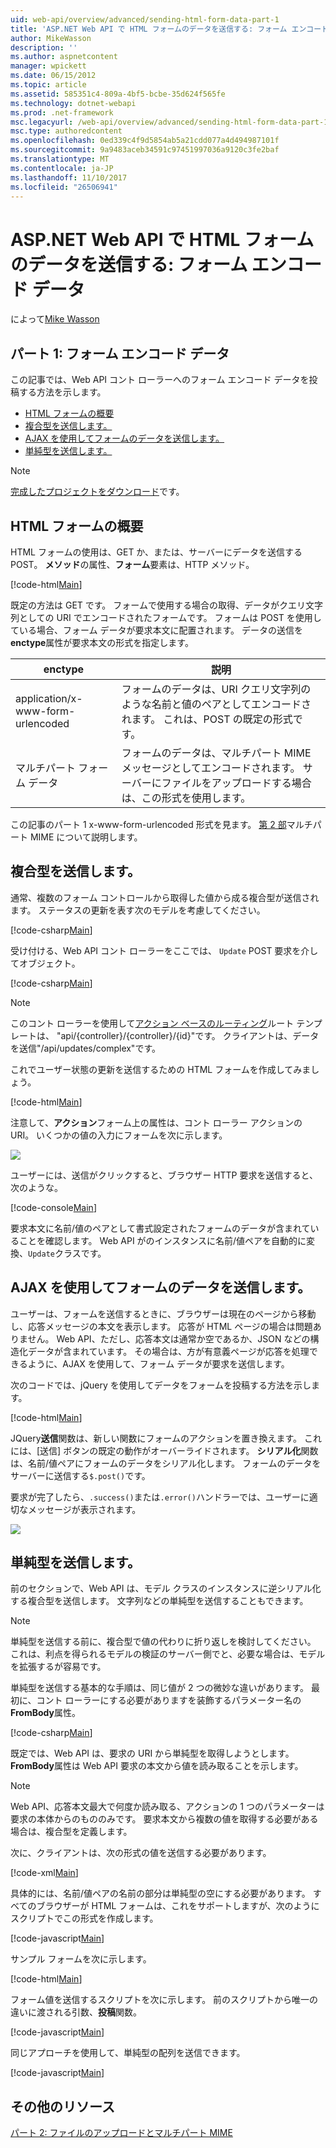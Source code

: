 ```yaml
---
uid: web-api/overview/advanced/sending-html-form-data-part-1
title: 'ASP.NET Web API で HTML フォームのデータを送信する: フォーム エンコード データ |Microsoft ドキュメント'
author: MikeWasson
description: ''
ms.author: aspnetcontent
manager: wpickett
ms.date: 06/15/2012
ms.topic: article
ms.assetid: 585351c4-809a-4bf5-bcbe-35d624f565fe
ms.technology: dotnet-webapi
ms.prod: .net-framework
msc.legacyurl: /web-api/overview/advanced/sending-html-form-data-part-1
msc.type: authoredcontent
ms.openlocfilehash: 0ed339c4f9d5854ab5a21cdd077a4d494987101f
ms.sourcegitcommit: 9a9483aceb34591c97451997036a9120c3fe2baf
ms.translationtype: MT
ms.contentlocale: ja-JP
ms.lasthandoff: 11/10/2017
ms.locfileid: "26506941"
---
```

<a name="sending-html-form-data-in-aspnet-web-api-form-urlencoded-data"></a>ASP.NET Web API で HTML フォームのデータを送信する: フォーム エンコード データ
====================
によって[Mike Wasson](https://github.com/MikeWasson)

## <a name="part-1-form-urlencoded-data"></a>パート 1: フォーム エンコード データ

この記事では、Web API コント ローラーへのフォーム エンコード データを投稿する方法を示します。

- [HTML フォームの概要](#overview_of_html_forms)
- [複合型を送信します。](#sending_complex_types)
- [AJAX を使用してフォームのデータを送信します。](#sending_form_data_via_ajax)
- [単純型を送信します。](#sending_simple_types)

> [!NOTE]
> [完成したプロジェクトをダウンロード](https://code.msdn.microsoft.com/ASPNET-Web-API-Sending-a6f9d007)です。


<a id="overview_of_html_forms"></a>
## <a name="overview-of-html-forms"></a>HTML フォームの概要

HTML フォームの使用は、GET か、または、サーバーにデータを送信する POST。 **メソッド**の属性、**フォーム**要素は、HTTP メソッド。

[!code-html[Main](sending-html-form-data-part-1/samples/sample1.html)]

既定の方法は GET です。 フォームで使用する場合の取得、データがクエリ文字列としての URI でエンコードされたフォームです。 フォームは POST を使用している場合、フォーム データが要求本文に配置されます。 データの送信を**enctype**属性が要求本文の形式を指定します。

| enctype | 説明 |
| --- | --- |
| application/x-www-form-urlencoded | フォームのデータは、URI クエリ文字列のような名前と値のペアとしてエンコードされます。 これは、POST の既定の形式です。 |
| マルチパート フォーム データ | フォームのデータは、マルチパート MIME メッセージとしてエンコードされます。 サーバーにファイルをアップロードする場合は、この形式を使用します。 |

この記事のパート 1 x-www-form-urlencoded 形式を見ます。 [第 2 部](sending-html-form-data-part-2.md)マルチパート MIME について説明します。

<a id="sending_complex_types"></a>
## <a name="sending-complex-types"></a>複合型を送信します。

通常、複数のフォーム コントロールから取得した値から成る複合型が送信されます。 ステータスの更新を表す次のモデルを考慮してください。

[!code-csharp[Main](sending-html-form-data-part-1/samples/sample2.cs)]

受け付ける、Web API コント ローラーをここでは、 `Update` POST 要求を介してオブジェクト。

[!code-csharp[Main](sending-html-form-data-part-1/samples/sample3.cs)]

> [!NOTE]
> このコント ローラーを使用して[アクション ベースのルーティング](../web-api-routing-and-actions/routing-in-aspnet-web-api.md#routing_by_action_name)ルート テンプレートは、 &quot;api/{controller}/{controller}/{id}&quot;です。 クライアントは、データを送信&quot;/api/updates/complex&quot;です。


これでユーザー状態の更新を送信するための HTML フォームを作成してみましょう。

[!code-html[Main](sending-html-form-data-part-1/samples/sample4.html)]

注意して、**アクション**フォーム上の属性は、コント ローラー アクションの URI。 いくつかの値の入力にフォームを次に示します。

![](sending-html-form-data-part-1/_static/image1.png)

ユーザーには、送信がクリックすると、ブラウザー HTTP 要求を送信すると、次のような。

[!code-console[Main](sending-html-form-data-part-1/samples/sample5.cmd)]

要求本文に名前/値のペアとして書式設定されたフォームのデータが含まれていることを確認します。 Web API がのインスタンスに名前/値ペアを自動的に変換、`Update`クラスです。

<a id="sending_form_data_via_ajax"></a>
## <a name="sending-form-data-via-ajax"></a>AJAX を使用してフォームのデータを送信します。

ユーザーは、フォームを送信するときに、ブラウザーは現在のページから移動し、応答メッセージの本文を表示します。 応答が HTML ページの場合は問題ありません。 Web API、ただし、応答本文は通常か空であるか、JSON などの構造化データが含まれています。 その場合は、方が有意義ページが応答を処理できるように、AJAX を使用して、フォーム データが要求を送信します。

次のコードでは、jQuery を使用してデータをフォームを投稿する方法を示します。

[!code-html[Main](sending-html-form-data-part-1/samples/sample6.html)]

JQuery**送信**関数は、新しい関数にフォームのアクションを置き換えます。 これには、[送信] ボタンの既定の動作がオーバーライドされます。 **シリアル化**関数は、名前/値ペアにフォームのデータをシリアル化します。 フォームのデータをサーバーに送信する`$.post()`です。

要求が完了したら、`.success()`または`.error()`ハンドラーでは、ユーザーに適切なメッセージが表示されます。

![](sending-html-form-data-part-1/_static/image2.png)

<a id="sending_simple_types"></a>
## <a name="sending-simple-types"></a>単純型を送信します。

前のセクションで、Web API は、モデル クラスのインスタンスに逆シリアル化する複合型を送信します。 文字列などの単純型を送信することもできます。

> [!NOTE]
> 単純型を送信する前に、複合型で値の代わりに折り返しを検討してください。 これは、利点を得られるモデルの検証のサーバー側でと、必要な場合は、モデルを拡張するが容易です。


単純型を送信する基本的な手順は、同じ値が 2 つの微妙な違いがあります。 最初に、コント ローラーにする必要がありますを装飾するパラメーター名の**FromBody**属性。

[!code-csharp[Main](sending-html-form-data-part-1/samples/sample7.cs?highlight=3)]

既定では、Web API は、要求の URI から単純型を取得しようとします。 **FromBody**属性は Web API 要求の本文から値を読み取ることを示します。

> [!NOTE]
> Web API、応答本文最大で何度か読み取る、アクションの 1 つのパラメーターは要求の本体からのもののみです。 要求本文から複数の値を取得する必要がある場合は、複合型を定義します。


次に、クライアントは、次の形式の値を送信する必要があります。

[!code-xml[Main](sending-html-form-data-part-1/samples/sample8.xml)]

具体的には、名前/値ペアの名前の部分は単純型の空にする必要があります。 すべてのブラウザーが HTML フォームは、これをサポートしますが、次のようにスクリプトでこの形式を作成します。

[!code-javascript[Main](sending-html-form-data-part-1/samples/sample9.js)]

サンプル フォームを次に示します。

[!code-html[Main](sending-html-form-data-part-1/samples/sample10.html)]

フォーム値を送信するスクリプトを次に示します。 前のスクリプトから唯一の違いに渡される引数、**投稿**関数。

[!code-javascript[Main](sending-html-form-data-part-1/samples/sample11.js?highlight=2)]

同じアプローチを使用して、単純型の配列を送信できます。

[!code-javascript[Main](sending-html-form-data-part-1/samples/sample12.js)]

## <a name="additional-resources"></a>その他のリソース

[パート 2: ファイルのアップロードとマルチパート MIME](sending-html-form-data-part-2.md)

